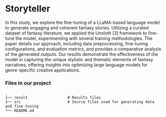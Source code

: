 # Storyteller
In this study, we explore the fine-tuning of a
LLaMA-based language model to generate engaging and coherent
fantasy stories. Utilizing a curated dataset of fantasy literature,
we applied the Unsloth [3] framework to fine-tune the model,
experimenting with several training methodologies. The paper
details our approach, including data preprocessing, fine-tuning
configurations, and evaluation metrics, and provides a comparative analysis of the generated outputs. Our results demonstrate
the effectiveness of the model in capturing the unique stylistic
and thematic elements of fantasy narratives, offering insights
into optimizing large language models for genre-specific creative
applications.

### Files in our project
    .
    ├── result                  # Results files
    ├── src                     # Source files used for generating data and fine-tuning
    └── README.md
